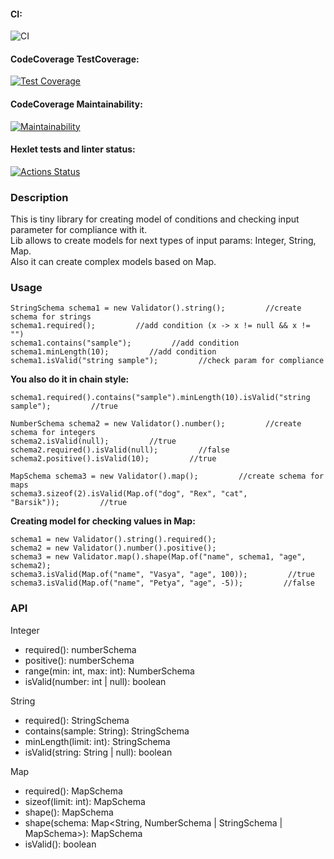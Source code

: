 #### CI:
![CI](https://github.com/12oprs/java-project-lvl3/actions/workflows/CI.yml/badge.svg)

#### CodeCoverage TestCoverage:
[![Test Coverage](https://api.codeclimate.com/v1/badges/67c9dd2e49df1d96fad2/test_coverage)](https://codeclimate.com/github/12oprs/java-project-lvl3/test_coverage)

#### CodeCoverage Maintainability:
[![Maintainability](https://api.codeclimate.com/v1/badges/67c9dd2e49df1d96fad2/maintainability)](https://codeclimate.com/github/12oprs/java-project-lvl3/maintainability)

#### Hexlet tests and linter status:
[![Actions Status](https://github.com/12oprs/java-project-lvl3/workflows/hexlet-check/badge.svg)](https://github.com/12oprs/java-project-lvl3/actions)

### Description
This is tiny library for creating model of conditions and checking input parameter for compliance with it.  
Lib allows to create models for next types of input params: Integer, String, Map.  
Also it can create complex models based on Map.  

### Usage
```
StringSchema schema1 = new Validator().string();         //create schema for strings  
schema1.required();         //add condition (x -> x != null && x != "")  
schema1.contains("sample");         //add condition  
schema1.minLength(10);         //add condition  
schema1.isValid("string sample");         //check param for compliance   
```
**You also do it in chain style:**
```
schema1.required().contains("sample").minLength(10).isValid("string sample");         //true  
```
```
NumberSchema schema2 = new Validator().number();         //create schema for integers  
schema2.isValid(null);         //true  
schema2.required().isValid(null);         //false  
schema2.positive().isValid(10);         //true
```
```
MapSchema schema3 = new Validator().map();         //create schema for maps  
schema3.sizeof(2).isValid(Map.of("dog", "Rex", "cat", "Barsik"));         //true  
```
**Creating model for checking values in Map:**  
```
schema1 = new Validator().string().required();  
schema2 = new Validator().number().positive();  
schema3 = new Validator.map().shape(Map.of("name", schema1, "age", schema2);   
schema3.isValid(Map.of("name", "Vasya", "age", 100));         //true  
schema3.isValid(Map.of("name", "Petya", "age", -5));         //false  
```

### API
Integer  
  - required(): numberSchema  
  - positive(): numberSchema  
  - range(min: int, max: int): NumberSchema  
  - isValid(number: int | null): boolean  

String  
  - required(): StringSchema  
  - contains(sample: String): StringSchema  
  - minLength(limit: int): StringSchema  
  - isValid(string: String | null): boolean  

Map  
  - required(): MapSchema  
  - sizeof(limit: int): MapSchema  
  - shape(): MapSchema  
  - shape(schema: Map<String, NumberSchema | StringSchema | MapSchema>): MapSchema  
  - isValid(): boolean  
